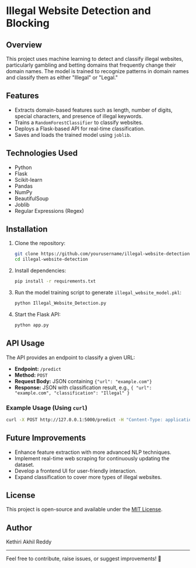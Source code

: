 # Illegal Website Detection and Blocking

## Overview
This project uses machine learning to detect and classify illegal websites, particularly gambling and betting domains that frequently change their domain names. The model is trained to recognize patterns in domain names and classify them as either "Illegal" or "Legal."

## Features
- Extracts domain-based features such as length, number of digits, special characters, and presence of illegal keywords.
- Trains a `RandomForestClassifier` to classify websites.
- Deploys a Flask-based API for real-time classification.
- Saves and loads the trained model using `joblib`.

## Technologies Used
- Python
- Flask
- Scikit-learn
- Pandas
- NumPy
- BeautifulSoup
- Joblib
- Regular Expressions (Regex)

## Installation
1. Clone the repository:
   ```bash
   git clone https://github.com/yourusername/illegal-website-detection.git
   cd illegal-website-detection
   ```
2. Install dependencies:
   ```bash
   pip install -r requirements.txt
   ```
3. Run the model training script to generate `illegal_website_model.pkl`:
   ```bash
   python Illegal_Website_Detection.py
   ```
4. Start the Flask API:
   ```bash
   python app.py
   ```

## API Usage
The API provides an endpoint to classify a given URL:
- **Endpoint:** `/predict`
- **Method:** `POST`
- **Request Body:** JSON containing `{"url": "example.com"}`
- **Response:** JSON with classification result, e.g., `{ "url": "example.com", "classification": "Illegal" }`

### Example Usage (Using `curl`)
```bash
curl -X POST http://127.0.0.1:5000/predict -H "Content-Type: application/json" -d '{"url": "1rajbet.in"}'
```

## Future Improvements
- Enhance feature extraction with more advanced NLP techniques.
- Implement real-time web scraping for continuously updating the dataset.
- Develop a frontend UI for user-friendly interaction.
- Expand classification to cover more types of illegal websites.

## License
This project is open-source and available under the [MIT License](LICENSE).

## Author
Kethiri Akhil Reddy

---
Feel free to contribute, raise issues, or suggest improvements! 🚀

